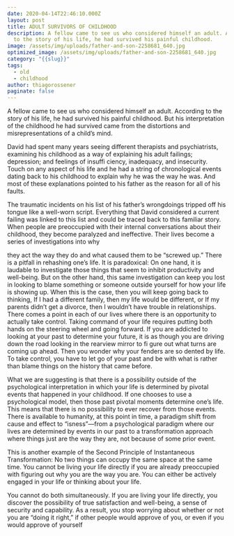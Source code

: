 ```yaml
---
date: 2020-04-14T22:46:10.000Z
layout: post
title: ADULT SURVIVORS OF CHILDHOOD
description: A fellow came to see us who considered himself an adult. According
  to the story of his life, he had survived his painful childhood.
image: /assets/img/uploads/father-and-son-2258681_640.jpg
optimized_image: /assets/img/uploads/father-and-son-2258681_640.jpg
category: "{{slug}}"
tags:
  - old
  - childhood
author: thiagorossener
paginate: false
---
```

A fellow came to see us who considered himself an adult.
According to the story of his life, he had survived his painful childhood. But his interpretation of the childhood he had
survived came from the distortions and misrepresentations of
a child’s mind.

David had spent many years seeing different therapists
and psychiatrists, examining his childhood as a way of explaining his adult failings; depression; and feelings of insuffi ciency,
inadequacy, and insecurity. Touch on any aspect of his life
and he had a string of chronological events dating back to his
childhood to explain why he was the way he was. And most
of these explanations pointed to his father as the reason for all
of his faults. 

The traumatic incidents on his list of his father’s
wrongdoings tripped off his tongue like a well-worn script.
Everything that David considered a current failing was linked
to this list and could be traced back to this familiar story.
When people are preoccupied with their internal conversations about their childhood, they become paralyzed and ineffective. Their lives become a series of investigations into why

they act the way they do and what caused them to be “screwed
up.” There is a pitfall in rehashing one’s life. It is paradoxical:
On one hand, it is laudable to investigate those things that
seem to inhibit productivity and well-being. But on the other hand, this same investigation can keep you lost in looking to
blame something or someone outside yourself for how your life
is showing up. When this is the case, then you will keep going
back to thinking, If I had a different family, then my life would be different, or If my parents didn’t get a divorce, then I wouldn’t have trouble in relationships.
There comes a point in each of our lives where there is
an opportunity to actually take control. Taking command of
your life requires putting both hands on the steering wheel and
going forward. If you are addicted to looking at your past to
determine your future, it is as though you are driving down the
road looking in the rearview mirror to fi gure out what turns are
coming up ahead. Then you wonder why your fenders are so
dented by life. To take control, you have to let go of your past
and be with what is rather than blame things on the history
that came before.

What we are suggesting is that there is a possibility outside of the psychological interpretation in which your life is
determined by pivotal events that happened in your childhood.
If one chooses to use a psychological model, then those past
pivotal moments determine one’s life. This means that there is
no possibility to ever recover from those events.
There is available to humanity, at this point in time, a
paradigm shift from cause and effect to “isness”—from a psychological paradigm where our lives are determined by events in our past to a transformation approach where things just are the way they are, not because of some prior event.

This is another example of the Second Principle of Instantaneous Transformation: No two things can occupy the same space at the same time. You cannot be living your life directly if you are already preoccupied with figuring out why you are the way you are.
You can either be actively engaged in your life or thinking about your life.

You cannot do both simultaneously. If you are living your life
directly, you discover the possibility of true satisfaction and
well-being, a sense of security and capability. As a result, you
stop worrying about whether or not you are “doing it right,”
if other people would approve of you, or even if you would
approve of yourself